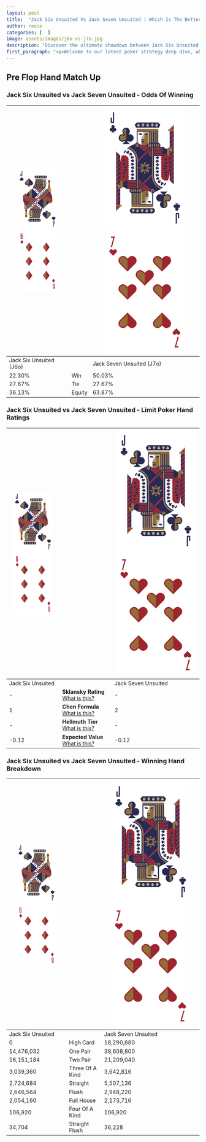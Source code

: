 ```yaml
---
layout: post
title:  "Jack Six Unsuited Vs Jack Seven Unsuited | Which Is The Better Hand In Poker? A Complete Guide"
author: reece
categories: [  ]
image: assets/images/j6o-vs-j7o.jpg
description: "Discover the ultimate showdown between Jack Six Unsuited and Jack Seven Unsuited in poker! Uncover the odds, strategies, and scenarios where one hand triumphs over the other. Get ready to up your poker game with this thrilling analysis."
first_paragraph: "<p>Welcome to our latest poker strategy deep dive, where we're pitting two distinct hands against each other in a high-stakes showdown: Jack Six Unsuited vs Jack Seven Unsuited.</p><p>In the dynamic world of poker, every decision counts, and knowing which hand holds the upper hand is key to your success at the table.</p><p>In this article, we'll dissect these two hands, explore the scenarios where one dominates the other, and equip you with the knowledge to make strategic choices that can tip the odds in your favor.</p><p>Get ready to unravel the intriguing dynamics of these poker hands and elevate your game to new heights.</p>"
---
```




[comment]: # (sp0)

## Pre Flop Hand Match Up

<div class="table hand-ratings" markdown="1"> 



### Jack Six Unsuited vs Jack Seven Unsuited - Odds Of Winning


    
| ![image info](assets/images/hand1/J.png) ![image info](assets/images/hand1/6o.png) |  | ![image info](assets/images/hand2/J.png) ![image info](assets/images/hand2/7o.png) |
| -------- | -------- | -------- |
| Jack Six Unsuited (J6o) |  | Jack Seven Unsuited (J7o) |
| 22.30% | Win | 50.03% |
| 27.67% | Tie | 27.67% |
| 36.13% | Equity | 63.87% |




[comment]: # (sp1)



### Jack Six Unsuited vs Jack Seven Unsuited - Limit Poker Hand Ratings


    
| ![image info](assets/images/hand1/J.png) ![image info](assets/images/hand1/6o.png) |  | ![image info](assets/images/hand2/J.png) ![image info](assets/images/hand2/7o.png) |
| -------- | -------- | -------- |
| Jack Six Unsuited |  | Jack Seven Unsuited |
| - | **Sklansky Rating** [What is this?](/sklansky-rating-explained) | - |
| 1 | **Chen Formula** [What is this?](/chen-formula-explained) | 2 |
| - | **Hellmuth Tier** [What is this?](/Hellmuth-tier-explained) | - |
| -0.12 | **Expected Value** [What is this?](/expected-value-explained) | -0.12 |




[comment]: # (sp2)



### Jack Six Unsuited vs Jack Seven Unsuited - Winning Hand Breakdown


    
| ![image info](assets/images/hand1/J.png) ![image info](assets/images/hand1/6o.png) |  | ![image info](assets/images/hand2/J.png) ![image info](assets/images/hand2/7o.png) |
| -------- | -------- | -------- |
| Jack Six Unsuited |  | Jack Seven Unsuited |
| 0 | High Card | 18,290,880 |
| 14,476,032 | One Pair | 38,608,800 |
| 16,151,184 | Two Pair | 21,209,040 |
| 3,039,360 | Three Of A Kind | 3,642,816 |
| 2,724,684 | Straight | 5,507,136 |
| 2,646,564 | Flush | 2,948,220 |
| 2,054,160 | Full House | 2,173,716 |
| 106,920 | Four Of A Kind | 106,920 |
| 34,704 | Straight Flush | 36,228 |




[comment]: # (sp3)



</div>

[comment]: # (sp4)



[comment]: # (sp5)

